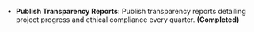 - **Publish Transparency Reports**: Publish transparency reports detailing project progress and ethical compliance every quarter. **(Completed)**